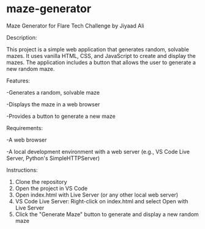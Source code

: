 # maze-generator

Maze Generator for Flare Tech Challenge by Jiyaad Ali

Description:

This project is a simple web application that generates random, solvable mazes. It uses vanilla HTML, CSS, and JavaScript to create and display the mazes. The application includes a button that allows the user to generate a new random maze.

Features:

-Generates a random, solvable maze

-Displays the maze in a web browser

-Provides a button to generate a new maze


Requirements:

-A web browser

-A local development environment with a web server (e.g., VS Code Live Server, Python's SimpleHTTPServer)


Instructions:

1. Clone the repository
2. Open the project in VS Code
3. Open index.html with Live Server (or any other local web server)
4. VS Code Live Server: Right-click on index.html and select Open with Live Server
5. Click the "Generate Maze" button to generate and display a new random maze

